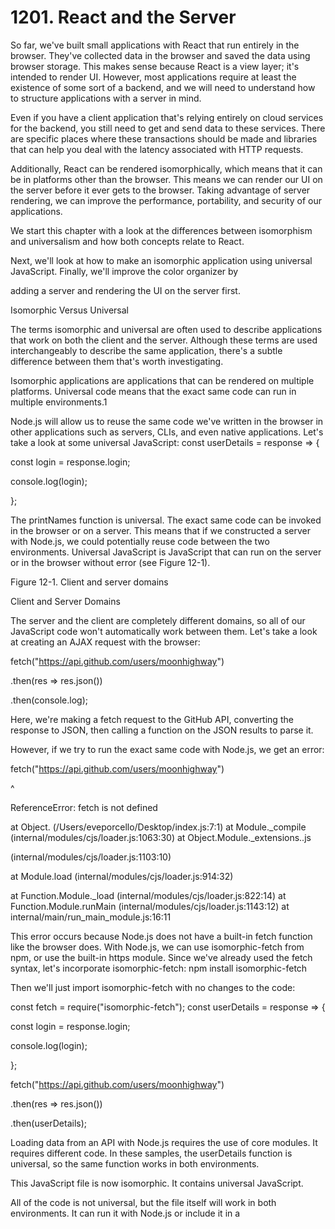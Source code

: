# 1201. React and the Server

So far, we've built small applications with React that run entirely in the browser. They've collected data in the browser and saved the data using browser storage. This makes sense because React is a view layer; it's intended to render UI. However, most applications require at least the existence of some sort of a backend, and we will need to understand how to structure applications with a server in mind.

Even if you have a client application that's relying entirely on cloud services for the backend, you still need to get and send data to these services. There are specific places where these transactions should be made and libraries that can help you deal with the latency associated with HTTP requests.

Additionally, React can be rendered isomorphically, which means that it can be in platforms other than the browser. This means we can render our UI on the server before it ever gets to the browser. Taking advantage of server rendering, we can improve the performance, portability, and security of our applications.

We start this chapter with a look at the differences between isomorphism and universalism and how both concepts relate to React.

Next, we'll look at how to make an isomorphic application using universal JavaScript. Finally, we'll improve the color organizer by

adding a server and rendering the UI on the server first.

Isomorphic Versus Universal

The terms isomorphic and universal are often used to describe applications that work on both the client and the server. Although these terms are used interchangeably to describe the same application, there's a subtle difference between them that's worth investigating.

Isomorphic applications are applications that can be rendered on multiple platforms. Universal code means that the exact same code can run in multiple environments.1

Node.js will allow us to reuse the same code we've written in the browser in other applications such as servers, CLIs, and even native applications. Let's take a look at some universal JavaScript: const userDetails = response => {

const login = response.login;

console.log(login);

};

The printNames function is universal. The exact same code can be invoked in the browser or on a server. This means that if we constructed a server with Node.js, we could potentially reuse code between the two environments. Universal JavaScript is JavaScript that can run on the server or in the browser without error (see Figure 12-1).

Figure 12-1. Client and server domains

Client and Server Domains

The server and the client are completely different domains, so all of our JavaScript code won't automatically work between them. Let's take a look at creating an AJAX request with the browser:

fetch("https://api.github.com/users/moonhighway")

.then(res => res.json())

.then(console.log);

Here, we're making a fetch request to the GitHub API, converting the response to JSON, then calling a function on the JSON results to parse it.

However, if we try to run the exact same code with Node.js, we get an error:

fetch("https://api.github.com/users/moonhighway")

^

ReferenceError: fetch is not defined

at Object.<anonymous> (/Users/eveporcello/Desktop/index.js:7:1) at Module.\_compile (internal/modules/cjs/loader.js:1063:30) at Object.Module.\_extensions..js

(internal/modules/cjs/loader.js:1103:10)

at Module.load (internal/modules/cjs/loader.js:914:32)

at Function.Module.\_load (internal/modules/cjs/loader.js:822:14) at Function.Module.runMain (internal/modules/cjs/loader.js:1143:12) at internal/main/run_main_module.js:16:11

This error occurs because Node.js does not have a built-in fetch function like the browser does. With Node.js, we can use isomorphic-fetch from npm, or use the built-in https module. Since we've already used the fetch syntax, let's incorporate isomorphic-fetch: npm install isomorphic-fetch

Then we'll just import isomorphic-fetch with no changes to the code:

const fetch = require("isomorphic-fetch"); const userDetails = response => {

const login = response.login;

console.log(login);

};

fetch("https://api.github.com/users/moonhighway")

.then(res => res.json())

.then(userDetails);

Loading data from an API with Node.js requires the use of core modules. It requires different code. In these samples, the userDetails function is universal, so the same function works in both environments.

This JavaScript file is now isomorphic. It contains universal JavaScript.

All of the code is not universal, but the file itself will work in both environments. It can run it with Node.js or include it in a <script> tag in the browser.

Let's take a look at the Star component. Is this component universal?

function Star({

selected = false,

onClick = f => f

}) {

return (

<div

className={

selected ? "star selected" : "star"

}

onClick={onClick}

></div>

);

}

Sure it is; remember, the JSX compiles to JavaScript. The Star component is simply a function:

function Star({

selected = false,

onClick = f => f

}) {

return React.createElement("div", {

className: selected

? "star selected"

: "star",

onClick: onClick

});

}

We can render this component directly in the browser, or render it in a different environment and capture the HTML output as a string.

ReactDOM has a renderToString method that we can use to render UI to an HTML string:

// Renders html directly in the browser

ReactDOM.render(<Star />);

// Renders html as a string

let html = ReactDOM.renderToString(<Star />); We can build isomorphic applications that render components on different platforms, and we can architect these applications in a way that reuses JavaScript code universally across multiple environments.

Additionally, we can build isomorphic applications using other languages such as Go or Python—we're not restricted to Node.js.

Server Rendering React

Using the ReactDOM.renderToString method allows us to render UI on the server. Servers are powerful; they have access to all kinds of resources that browsers do not. Servers can be secure and access secure data. You can use all of these added benefits to your advantage by

rendering initial content on the server.

The app we'll server render is our Recipes app that we built in

Chapter 5. You can run Create React App and place this code over the contents of the index.js file:

import React from "react";

import ReactDOM from "react-dom";

import "./index.css";

import { Menu } from "./Menu";

const data = [

{

name: "Baked Salmon",

ingredients: [

{

name: "Salmon",

amount: 1,

measurement: "lb"

},

{

name: "Pine Nuts",

amount: 1,

measurement: "cup"

},

{

name: "Butter Lettuce",

amount: 2,

measurement: "cups"

},

{

name: "Yellow Squash",

amount: 1,

measurement: "med"

},

{

name: "Olive Oil",

amount: 0.5,

measurement: "cup"

},

{

name: "Garlic",

amount: 3,

measurement: "cloves"

}

],

steps: [

"Preheat the oven to 350 degrees.",

"Spread the olive oil around a glass baking dish.",

"Add the yellow squash and place in the oven for 30 mins.",

"Add the salmon, garlic, and pine nuts to the dish.",

"Bake for 15 minutes.",

"Remove from oven. Add the lettuce and serve."

]

},

{

name: "Fish Tacos",

ingredients: [

{

name: "Whitefish",

amount: 1,

measurement: "l lb"

},

{

name: "Cheese",

amount: 1,

measurement: "cup"

},

{

name: "Iceberg Lettuce",

amount: 2,

measurement: "cups"

},

{

name: "Tomatoes",

amount: 2,

measurement: "large"

},

{

name: "Tortillas",

amount: 3,

measurement: "med"

}

],

steps: [

"Cook the fish on the grill until hot.",

"Place the fish on the 3 tortillas.",

"Top them with lettuce, tomatoes, and cheese."

]

}

];

ReactDOM.render(

<Menu

recipes={data}

title="Delicious Recipes"

/>,

document.getElementById("root")

);

The components will live in a new file called Menu.js: function Recipe({ name, ingredients, steps }) {

return (

<section

id={name.toLowerCase().replace(/ /g, "-")}

>

<h1>{name}</h1>

<ul className="ingredients">

{ingredients.map((ingredient, i) => (

<li key={i}>{ingredient.name}</li>

))}

</ul>

<section className="instructions">

<h2>Cooking Instructions</h2>

{steps.map((step, i) => (

<p key={i}>{step}</p>

))}

</section>

</section>

);

}

export function Menu({ title, recipes }) {

return (

<article>

<header>

<h1>{title}</h1>

</header>

<div className="recipes">

{recipes.map((recipe, i) => (

<Recipe key={i} {...recipe} />

))}

</div>

</article>

);

}

Throughout the book, we've rendered components on the client. Client-side rendering is typically the first approach we'll use when building an app. We serve up the Create React App build folder, and the browser runs the HTML and makes calls to the script.js file to load any JavaScript.

Doing this can be time consuming. The user might have to wait to see anything load for a few seconds depending on their network speed.

Using Create React App with an Express server, we can create a hybrid experience of client- and server-side rendering.

We're rendering a Menu component that renders several recipes. The first change we'll make to this app is to use ReactDOM.hydrate instead of ReactDOM.render.

These two functions are the same except hydrate is used to add content to a container that was rendered by ReactDOMServer. The order of operations will look like this:

1. Render a static version of the app, allowing users to see that something has happened and the page has「loaded.」

2. Make the request for the dynamic JavaScript.

3. Replace the static content with the dynamic content.

4. User clicks on something and it works.

We're rehydrating the app after a server-side render. By rehydrate, we mean statically loading the content as static HTML and then loading the JavaScript. This allows users to experience perceived performance.

They'll see that something is happening on the page, and that makes them want to stay on the page.

Next, we need to set up our project's server, and we'll use Express, a lightweight Node server. Install it first:

npm install express

Then we'll create a server folder called server and create an index.js file inside of that. This file will build a server that will serve up the build folder but also preload some static HTML content: import express from "express";

const app = express();

app.use(express. static("./build"));

This imports and statically serves the build folder. Next, we want to

use renderToString from ReactDOM to render the app as a static HTML string:

import React from "react";

import ReactDOMServer from "react-dom/server"; import { Menu } from "../src/Menu.js";

const PORT = process.env.PORT || 4000;

app.get("/*", (req, res) => {

const app = ReactDOMServer.renderToString(

<Menu />

);

});

app.listen(PORT, () =>

console.log(

`Server is listening on port ${PORT}`

)

);

We'll pass the Menu component to this function because that's what we want to render statically. We then want to read the static index.html file from the built client app, inject the app's content in the div, and send that as the response to the request:

app.get("/*", (req, res) => {

const app = ReactDOMServer.renderToString(

<Menu />

);

const indexFile = path.resolve(

"./build/index.html"

);

fs.readFile(indexFile, "utf8", (err, data) => {

return res.send(

data.replace(

'<div id="root"></div>',

`<div id="root">${app}</div>`

)

);

});

});

Once we've completed this, we'll need to do some configuration with webpack and Babel. Remember, Create React App can take care of compiling and building out of the box, but we need to set up and enforce different rules with the server project.

Start by installing a few dependencies (OK, a lot of dependencies): npm install @babel/core @babel/preset-env babel-loader nodemon npm-run-all

webpack webpack-cli webpack-node-externals

With Babel installed, let's create a .babelrc with some presets:

{

"presets" : ["@babel/preset-env", "react-app"]

}

You'll add react-app because the project uses Create React App, and it has already been installed.

Next, add a webpack configuration file for the server called webpack.server.js:

const path = require("path");

const nodeExternals = require("webpack-node-externals"); module.exports = {

entry: "./server/index.js",

target: "node",

externals: [nodeExternals()],

output: {

path: path.resolve("build-server"),

filename: "index.js"

},

module: {

rules: [

{

test: /\.js$/,

use: "babel-loader"

}

]

}

};

The babel-loader will transform JavaScript files as expected, and nodeExternals will scan the node_modules folder for all node_modules names. Then, it will build an external function that tells webpack not to bundle those modules or any submodules.

Also, you might run into a webpack error due to a version conflict between the version you've installed with Create React App and the version we just installed. To fix the conflict, just add a .env file to the root of the project and add:

SKIP_PREFLIGHT_CHECK=true

Finally, we can add a few extra npm scripts to run our dev commands:

{

"scripts" : {

//...

"dev:build-server" : "NODE_ENV=development webpack --config webpack.server.js

--mode=development -w",

"dev:start" : "nodemon ./server-build/index.js",

"dev" : "npm-run-all --parallel build dev:*"

}

}

1. dev:build-server: Passes development as an environment variable and runs webpack with the new server config.

2. dev:start: Runs the server file with nodemon, which will listen for any changes.

3. dev: Runs both processes in parallel.

Now when we run npm run dev, both of the processes will run. You should be able to see the app running on localhost:4000. When the app runs, the content will load in sequence, first as prerendered HTML

and then with the JavaScript bundle.

Using a technique like this can mean faster load times and will yield a boost in perceived performance. With users expecting page-load times of two seconds or less, any improved performance can mean the difference between users using your website or bouncing to a competitor.

Server Rendering with Next.js

Another powerful and widely used tool in the server rendering ecosystem is Next.js. Next is an open source technology that was released by Zeit to help engineers write server-rendered apps more easily. This includes features for intuitive routing, statically optimizing, automatic splitting, and more. In the next section, we'll take a closer look at how to work with Next.js to enable server rendering in our app.

To start, we'll create a whole new project, running the following commands:

mkdir project-next

cd project-next

npm init -y

npm install --save react react-dom next

mkdir pages

Then we'll create some npm scripts to run common commands more easily:

{

//...

"scripts" : {

"dev" : "next",

"build" : "next build",

"start" : "next start"

}

}

In the pages folder, we'll create an index.js file. We'll write our component, but we won't worry about importing React or ReactDOM.

Instead, we'll just write a component:

export default function Index() {

return (

<div>

<p>Hello everyone!</p>

</div>

);

}

Once we've created this, we can run npm run dev to see the page running on localhost:3000. It displays the expected component.

You'll also notice there's a small lightning bolt icon in the lower righthand corner of the screen. Hovering over this will display a button that reads Prerendered Page. When you click on it, it will take you to documentation about the Static Optimization Indicator. This means that the page fits the criteria for automatic static optimization, meaning that it can be prerendered. There are no data requirements that block it. If a page is automatically statically optimized (a mouthful, but useful!), the page is faster to load because there's no server-side effort needed. The page can be streamed from a CDN, yielding a super-fast user experience. You don't have to do anything to pick up on this performance enhancement.

What if the page does have data requirements? What if the page cannot be prerendered? To explore this, let's make our app a bit more robust and build toward a component that fetches some remote data from an API. In a new file called Pets.js:

export default function Pets() {

return <h1>Pets!</h1>;

}

To start, we'll render an h1. Now we can visit localhost:3000/pets to see that our page is now loaded on that route. That's good, but we can improve this by adding links and a layout component that will display the correct content for each page. We'll create a header that can be used on both pages and will display links:

import Link from "next/link";

export default function Header() {

return (

<div>

<Link href="/">

<a>Home</a>

</Link>

<Link href="/pets">

<a>Pets</a>

</Link>

</div>

);

}

The Link component is a wrapper around a couple of links. These look similar to the links we created with React Router. We can also add a style to each of the <a> tags:

const linkStyle = {

marginRight: 15,

color: "salmon"

};

export default function Header() {

return (

<div>

<Link href="/">

<a style={linkStyle}>Home</a>

</Link>

<Link href="/pets">

<a style={linkStyle}>Pets</a>

</Link>

</div>

);

}

Next, we'll incorporate the Header component into a new file called Layout.js. This will dynamically display the component based on the correct route:

import Header from "./Header";

export function Layout(props) {

return (

<div>

<Header />

{props.children}

</div>

);

}

The Layout component will take in props and display any additional content in the component underneath the Header. Then in each page, we can create content blocks that can be passed to the Layout component when rendered. For example, the index.js file would now look like this:

import Layout from "./Layout";

export default function Index() {

return (

<Layout>

<div>

<h1>Hello everyone!</h1>

</div>

</Layout>

);

}

We'll do the same in the Pets.js file:

import Layout from "./Layout";

export default function Pets() {

return (

<Layout>

<div>

<h1>Hey pets!</h1>

</div>

</Layout>

);

}

Now if we visit the homepage, we should see the header, then when we click the Pets link, we should see the Pets page.

When we click on the lightning bolt button in the lower righthand corner, we'll notice that these pages are still being prerendered. This is to be expected as we continue to render static content. Let's use the Pets page to load some data and see how this changes.

To start, we'll install isomorphic-unfetch like we did earlier in the chapter:

npm install isomorphic-unfetch

We'll use this to make a fetch call to the Pet Library API. Start by importing it in the Pages.js file:

import fetch from "isomorphic-unfetch";

Then we're going to add a function called getInitialProps. This will handle fetching and loading the data:

Pets.getInitialProps = async function() {

const res = await fetch(

`http://pet-library.moonhighway.com/api/pets`

);

const data = await res.json();

return {

pets: data

};

};

When we return the data as the value for pets, we then can map over the data in the component.

Adjust the component to map over the pets property: export default function Pets(props) {

return (

<Layout>

<div>

<h1>Pets!</h1>

<ul>

{props.pets.map(pet => (

<li key={pet.id}>{pet.name}</li>

))}

</ul>

</div>

</Layout>

);

}

If getInitialProps is present in the component, Next.js will render the page in response to each request. This means that the page will be server-side rendered instead of statically prerendered, so the data from the API will be current on each request.

Once we're satisfied with the state of the application, we can run a build with npm run build. Next.js is concerned with performance, so it will give us a full rundown of the number of kilobytes present for each file. This is a quick spot-check for unusually large files.

Next to each file, we'll see an icon for whether a site is server-rendered at runtime (λ), automatically rendered as HTML (○), or automatically generated as static HTML + JSON (●).

Once you've built the app, you can deploy it. Next.js is an open source product of Zeit, a cloud-hosting provider, so the experience of deploying with Zeit is the most straightforward. However, you can use

many different hosting providers to deploy your application.

To recap, there are some important bits of terminology that are important to understand when setting out to build your own apps: CSR (client-side rendering)

Rendering an app in a browser, generally using the DOM. This is what we do with an unmodified Create React App.

SSR (server-side rendering)

Rendering a client-side or universal app to HTML on the server.

Rehydration

Loading JavaScript views on the client to reuse the server-rendered HTML's DOM tree and data.

Prerendering

Running a client-side application at build time and capturing initial state as static HTML.

Gatsby

Another popular site generator that's based on React is Gatsby. Gatsby is taking over the world as a straightforward way to create a content-driven website. It aims to offer smarter defaults to manage concerns like performance, accessibility, image handling, and more. And if you're reading this book, it's likely that you might work on a Gatsby project at some point!

Gatsby is used for a range of projects, but it's often used to build

content-driven websites. In other words, if you have a blog or static content, Gatsby is a great choice, particularly now that you know React. Gatsby can also handle dynamic content like loading data from APIs, integration with frameworks, and more.

In this section, we'll start building a quick Gatsby site to demonstrate how it works. Essentially, we'll build our small Next.js app as a Gatsby app:

npm install -g gatsby-cli

gatsby new pets

If you have yarn installed globally, the CLI will ask you whether to use yarn or npm. Either is fine. Then you'll change directory into the pets folder:

cd pets

Now you can start the project with gatsby develop. When you visit localhost:8000, you'll see your Gatsby starter site running. Now you can take a tour of the files.

If you open up the project's src folder, you'll see three subfolders: components, images, and pages.

Within the pages folder, you'll find a 404.js error page, an index.js page (the page that renders when you visit localhost:8000), and a page-2.js that renders the content of the second page.

If you visit the components folder, this where the magic of Gatsby is located. Remember when we built the Header and Layout components

with Next.js? Both of these components are already created as templates in the components folder.

A few particularly interesting things to note:

layout.js

This contains the Layout component. It uses the useStaticQuery hook to query some data about the site using GraphQL.

seo.js

This component lets us access the page's metadata for search engine optimization purposes.

If you add additional pages to the pages folder, this will add additional pages to your site. Let's try it and add a page-3.js file to the pages folder. Then we'll add the following code to that file to stand up a quick page:

import React from "react";

import { Link } from "gatsby";

import Layout from "../components/layout"; import SEO from "../components/seo";

const ThirdPage = () => (

<Layout>

<SEO title="Page three" />

<h1>Hi from the third page</h1>

<Link to="/">Go back to the homepage</Link>

</Layout>

);

export default ThirdPage;

We'll use the Layout component to wrap the content so that it's displayed as children. Not only does Layout display the dynamic content, but as soon as we create it, the page is autogenerated.

That's the tip of the iceberg with what you can do with Gatsby, but we'll leave you with some information about some of its additional features:

Static content

You can build your site as static files, which can be deployed without a server.

CDN support

It's possible to cache your site on CDNs all over the world to improve performance and availability.

Responsive and progressive images

Gatsby loads images as blurry placeholders, then fades in the full assets. This tactic, popularized by Medium, allows users to see something rendering before the full resource is available.

Prefetching of linked pages

All of the content needed to load the next page will load in the background before you click on the next link.

All of these features and more are used to ensure a seamless user experience. Gatsby has made a lot of decisions for you. That could be good or bad, but these constraints aim to let you focus on your content.

## React in the Future

While Angular, Ember, and Vue continue to have substantial marketshare in the JavaScript ecosystem, it's hard to argue with the fact that React is currently the most widely used and influential library for building JavaScript apps. In addition to the library itself, the wider JavaScript community, as evidenced particularly by Next.js and Gatsby, has embraced React as the tool of choice.

So where do we go from here? We'd encourage you to use these skills to build your own projects. If you're looking to build mobile applications, you can check out React Native. If you're looking to declaratively fetch data, you can check out GraphQL. If you're looking to build content-based websites, dig deeper into Next.js and Gatsby.

There are a number of avenues you can travel down, but these skills you've picked up in React will serve you well as you set out to build your own applications. When you're doing so, we hope that this book will serve as a reference and a foundation. Although React and its related libraries will almost certainly go through changes, these are stable tools that you can feel confident about using right away.

Building apps with React and functional, declarative JavaScript is a lot of fun, and we can't wait to see what you'll build.

Gert Hengeveld,「Isomorphism vs Universal JavaScript」, Medium.
